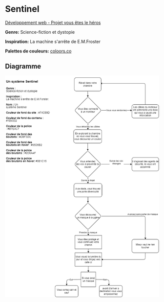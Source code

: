 # Sentinel

[Développement web - Projet vous êtes le héros](https://smnarnold.com/projets/vous-etes-le-heros)

**Genre:** Science-fiction et dystopie

**Inspiration:** La machine s'arrête de E.M.Froster

**Palettes de couleurs:** [coloors.co](https://coolors.co/palette/d8f3dc-b7e4c7-95d5b2-74c69d-52b788-40916c-2d6a4f-1b4332-081c15)

## Diagramme

![rajaratnam_prethiah_PS1 1__582-324MO](./assets/drawio/rajaratnam_prethiah_PS1.1__582-324MO.png)